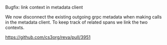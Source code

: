 Bugfix: link context in metadata client

We now disconnect the existing outgoing grpc metadata when making calls in the metadata client. To keep track of related spans we link the two contexts.

https://github.com/cs3org/reva/pull/3951
